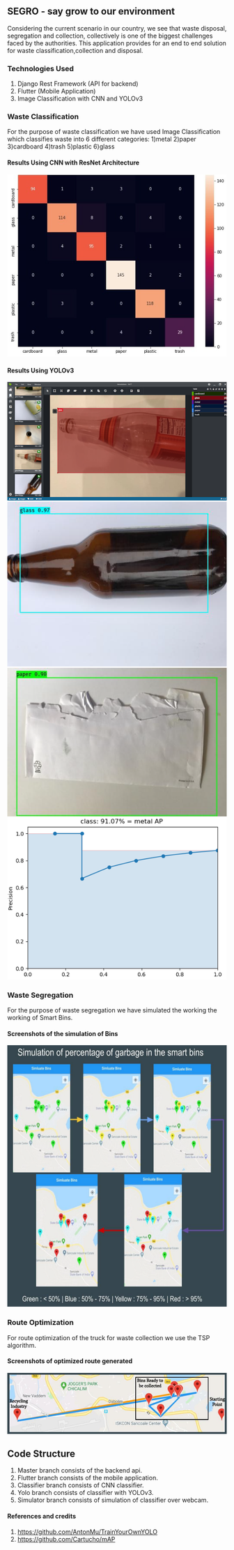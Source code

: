 ## SEGRO - say grow to our environment

Considering the current scenario in our country, we see that waste disposal, segregation and collection, collectively is one of the biggest challenges faced by the authorities.
This application provides for an end to end solution for waste classification,collection and disposal.

### Technologies Used
1) Django Rest Framework (API for backend)
2) Flutter (Mobile Application)
3) Image Classification with CNN and YOLOv3

### Waste Classification
For the purpose of waste classification we have used Image Classification which classifies waste into 6 different categories:
1)metal
2)paper
3)cardboard
4)trash
5)plastic
6)glass

#### Results Using CNN with ResNet Architecture

<img src = "https://github.com/shlokashah/SEGRo/blob/master/docs/1.png">

#### Results Using YOLOv3

<img src = "https://github.com/shlokashah/SEGRo/blob/master/docs/3.png">
<img src = "https://github.com/shlokashah/SEGRo/blob/master/docs/2.png">
<img src = "https://github.com/shlokashah/SEGRo/blob/master/docs/4.png">
<img src = "https://github.com/shlokashah/SEGRo/blob/master/docs/7.png">

### Waste Segregation
For the purpose of waste segregation we have simulated the working the working of Smart Bins.

#### Screenshots of the simulation of Bins

<img src = "https://github.com/shlokashah/SEGRo/blob/master/docs/5.png" height="600" width="800">

### Route Optimization
For route optimization of the truck for waste collection we use the TSP algorithm.

#### Screenshots of optimized route generated
<img src = "https://github.com/shlokashah/SEGRo/blob/master/docs/6.png">

## Code Structure

1) Master branch consists of the backend api.
2) Flutter branch consists of the mobile application.
3) Classifier branch consists of CNN classifier.
4) Yolo branch consists of classifier with YOLOv3.
5) Simulator branch consists of simulation of classifier over webcam.

#### References and credits
1) https://github.com/AntonMu/TrainYourOwnYOLO
2) https://github.com/Cartucho/mAP

